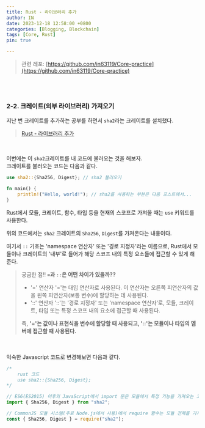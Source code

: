```yaml
---
title: Rust - 라이브러리 추가
author: IN
date: 2023-12-18 12:58:00 +0800
categories: [Blogging, Blockchain]
tags: [Core, Rust]
pin: true

---
```


> 관련 레포: [https://github.com/in63119/Core-practice](https://github.com/in63119/Core-practice)

<br />
<br />

### 2-2. 크레이트(외부 라이브러리) 가져오기

지난 번 크레이트를 추가하는 공부를 하면서 `sha2`라는 크레이트를 설치했다.
> [Rust - 라이브러리 추가](https://in63119.github.io/posts/Rust3/)
<br />

이번에는 이 `sha2`크레이트를 내 코드에 불러오는 것을 해보자.
<br />
크레이트를 불러오는 코드는 다음과 같다.

```rust
use sha2::{Sha256, Digest}; // sha2 불러오기

fn main() {
    println!("Hello, world!"); // sha2를 사용하는 부분은 다음 포스트에서...
}
```

Rust에서 모듈, 크레이트, 함수, 타입 등을 현재의 스코프로 가져올 때는 `use` 키워드를 사용한다.
<br />

위의 코드에서는 `sha2` 크레이트의 `Sha256`, `Digest`를 가져온다는 내용이다.
<br />

여기서 `::` 기호는 'namespace 연산자' 또는 '경로 지정자'라는 이름으로, Rust에서 모듈이나 크레이트의 '내부'로 들어가 해당 스코프 내의 특정 요소들에 접근할 수 있게 해준다.

> 궁금한 점!! **`=`과 `::`은 어떤 차이가 있을까??**
>
> - '=' 연산자
>   '='는 대입 연산자로 사용된다. 이 연산자는 오른쪽 피연산자의 값을 왼쪽 피연산자(보통 변수)에 할당하는 데 사용된다.
> - '::' 연산자
>   '::'는 '경로 지정자' 또는 'namespace 연산자'로, 모듈, 크레이트, 타입 또는 특정 스코프 내의 요소에 접근할 때 사용된다.
>
> 즉, **'='는 값이나 표현식을 변수에 할당할 때 사용되고, '::'는 모듈이나 타입의 멤버에 접근할 때 사용된다.**

<br />

<br />
익숙한 Javascript 코드로 변경해보면 다음과 같다.

```js
/*
    rust 코드
    use sha2::{Sha256, Digest};
*/

// ES6(ES2015) 이후의 JavaScript에서 import 문은 모듈에서 특정 기능을 가져오는 코드
import { Sha256, Digest } from "sha2";

// CommonJS 모듈 시스템(주로 Node.js에서 사용)에서 require 함수는 모듈 전체를 가져오거나 모듈의 특정 부분을 추출하는 데 사용되는 코드
const { Sha256, Digest } = require("sha2");
```
